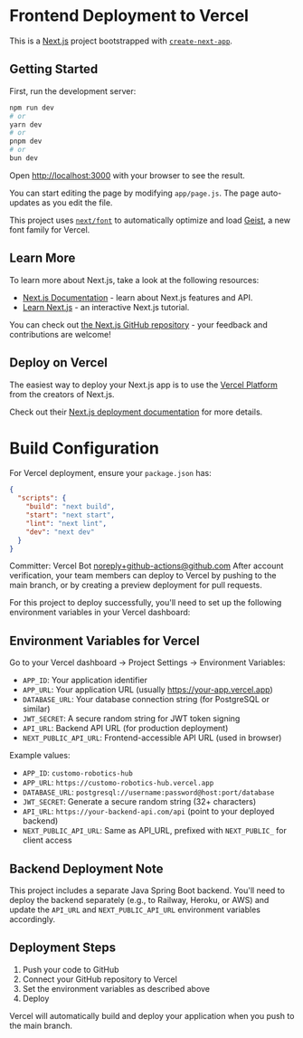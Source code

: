 # Frontend Deployment to Vercel

This is a [Next.js](https://nextjs.org) project bootstrapped with [`create-next-app`](https://nextjs.org/docs/app/api-reference/cli/create-next-app).

## Getting Started

First, run the development server:

```bash
npm run dev
# or
yarn dev
# or
pnpm dev
# or
bun dev
```

Open [http://localhost:3000](http://localhost:3000) with your browser to see the result.

You can start editing the page by modifying `app/page.js`. The page auto-updates as you edit the file.

This project uses [`next/font`](https://nextjs.org/docs/app/building-your-application/optimizing/fonts) to automatically optimize and load [Geist](https://vercel.com/font), a new font family for Vercel.

## Learn More

To learn more about Next.js, take a look at the following resources:

- [Next.js Documentation](https://nextjs.org/docs) - learn about Next.js features and API.
- [Learn Next.js](https://nextjs.org/learn) - an interactive Next.js tutorial.

You can check out [the Next.js GitHub repository](https://github.com/vercel/next.js) - your feedback and contributions are welcome!

## Deploy on Vercel

The easiest way to deploy your Next.js app is to use the [Vercel Platform](https://vercel.com/new?utm_medium=default-template&filter=next.js&utm_source=create-next-app&utm_campaign=create-next-app-readme) from the creators of Next.js.

Check out their [Next.js deployment documentation](https://nextjs.org/docs/app/building-your-application/deploying) for more details.

# Build Configuration

For Vercel deployment, ensure your `package.json` has:

```json
{
  "scripts": {
    "build": "next build",
    "start": "next start",
    "lint": "next lint",
    "dev": "next dev"
  }
}
```

Committer: Vercel Bot <noreply+github-actions@github.com>
After account verification, your team members can deploy to Vercel by pushing to the main branch, or by creating a preview deployment for pull requests.

For this project to deploy successfully, you'll need to set up the following environment variables in your Vercel dashboard:

## Environment Variables for Vercel

Go to your Vercel dashboard → Project Settings → Environment Variables:

- `APP_ID`: Your application identifier
- `APP_URL`: Your application URL (usually https://your-app.vercel.app)
- `DATABASE_URL`: Your database connection string (for PostgreSQL or similar)
- `JWT_SECRET`: A secure random string for JWT token signing
- `API_URL`: Backend API URL (for production deployment)
- `NEXT_PUBLIC_API_URL`: Frontend-accessible API URL (used in browser)

Example values:
- `APP_ID`: `customo-robotics-hub`
- `APP_URL`: `https://customo-robotics-hub.vercel.app`
- `DATABASE_URL`: `postgresql://username:password@host:port/database`
- `JWT_SECRET`: Generate a secure random string (32+ characters)
- `API_URL`: `https://your-backend-api.com/api` (point to your deployed backend)
- `NEXT_PUBLIC_API_URL`: Same as API_URL, prefixed with `NEXT_PUBLIC_` for client access

## Backend Deployment Note

This project includes a separate Java Spring Boot backend. You'll need to deploy the backend separately (e.g., to Railway, Heroku, or AWS) and update the `API_URL` and `NEXT_PUBLIC_API_URL` environment variables accordingly.

## Deployment Steps

1. Push your code to GitHub
2. Connect your GitHub repository to Vercel
3. Set the environment variables as described above
4. Deploy

Vercel will automatically build and deploy your application when you push to the main branch.
